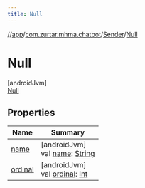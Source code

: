 ```yaml
---
title: Null
---
```

//[app](../../../../index.html)/[com.zurtar.mhma.chatbot](../../index.html)/[Sender](../index.html)/[Null](index.html)



# Null



[androidJvm]\
[Null](index.html)



## Properties


| Name | Summary |
|---|---|
| [name](../../-chat-branch/-explanation/index.html#-372974862%2FProperties%2F-451970049) | [androidJvm]<br>val [name](../../-chat-branch/-explanation/index.html#-372974862%2FProperties%2F-451970049): [String](https://kotlinlang.org/api/core/kotlin-stdlib/kotlin/-string/index.html) |
| [ordinal](../../-chat-branch/-explanation/index.html#-739389684%2FProperties%2F-451970049) | [androidJvm]<br>val [ordinal](../../-chat-branch/-explanation/index.html#-739389684%2FProperties%2F-451970049): [Int](https://kotlinlang.org/api/core/kotlin-stdlib/kotlin/-int/index.html) |
